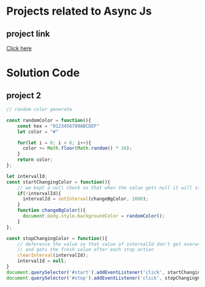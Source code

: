 # Projects related to Async Js

## project link
[Click here](https://codesandbox.io/s/random-background-color-changer-forked-9f2xks)

# Solution Code

## project 2

```javascript
// random color generate

const randomColor = function(){
    const hex = "0123456789ABCDEF"
    let color = "#"

    for(let i = 0; i < 6; i++){
      color += Math.floor(Math.random() * 16);
    } 
    return color;
};

let intervalId;
const startChangingColor = function(){
    // we kept a null check so that when the value gets null it will starts new interval
    if(!intervalId){
      intervalId = setInterval(changeBgColor, 1000);
    }
    function changeBgColor(){
      document.body.style.backgroundColor = randomColor();
    }
};

const stopChangingColor = function(){
    // deference the value so that value of intervalId don't get overwrite
    // and gets the fresh value after each stop action
    clearInterval(intervalId);
    intervalId = null;
}
document.querySelector('#start').addEventListener('click', startChangingColor)
document.querySelector('#stop').addEventListener('click', stopChangingColor);
```